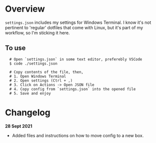 # Overview
`settings.json` includes my settings for Windows Terminal. I know it's not
pertinent to 'regular' dotfiles that come with Linux, but it's part of my
workflow, so I'm sticking it here.

## To use
```
  # Open `settings.json` in some text editor, preferebly VSCode
  $ code ./settings.json
  
  # Copy contents of the file, then,
  # 1. Open Windows Terminal
  # 2. Open settings (Ctrl + ,)
  # 3. Click on Actions -> Open JSON file
  # 4. Copy config from `settings.json` into the opened file
  # 5. Save and enjoy
```

# Changelog
**28 Sept 2021**
- Added files and instructions on how to move config to a new box.
